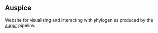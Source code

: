## Auspice

Website for visualizing and interacting with phylogenies produced by the [augur](../augur/) pipeline.
